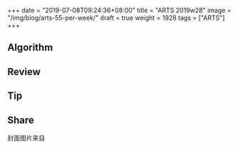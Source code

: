 +++
date = "2019-07-08T09:24:36+08:00"
title = "ARTS 2019w28"
image = "/img/blog/arts-55-per-week/"
draft = true
weight = 1928
tags = ["ARTS"]
+++


<!--more-->

## Algorithm

## Review


## Tip

## Share


封面图片来自 []() <a href="h"><i class="fa fa-dribbble" aria-hidden="true"></i> </a>